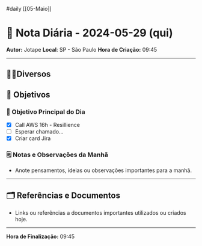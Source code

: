 #daily
[[05-Maio]]
# 📅 Nota Diária - 2024-05-29 (qui)

**Autor:** Jotape
**Local**: SP - São Paulo
**Hora de Criação:** 09:45

---
## 🤝🏻Diversos

## 🌄 Objetivos
### 🎯 Objetivo Principal do Dia
- [x] Call AWS 16h - Resillience
- [ ] Esperar chamado...
- [x] Criar card Jira

### 🗒️ Notas e Observações da Manhã
- Anote pensamentos, ideias ou observações importantes para a manhã.
---
## 🗂️ Referências e Documentos
- Links ou referências a documentos importantes utilizados ou criados hoje.

---

**Hora de Finalização:** 09:45
